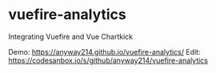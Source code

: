 # vuefire-analytics
Integrating Vuefire and Vue Chartkick

Demo: https://anyway214.github.io/vuefire-analytics/
Edit: https://codesanbox.io/s/github/anyway214/vuefire-analytics
